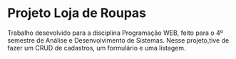 # Projeto Loja de Roupas
Trabalho desevolvido para a disciplina Programação WEB, feito para o 4º semestre de Análise e Desenvolvimento de Sistemas. Nesse projeto,tive de fazer um CRUD de cadastros, um formulário e uma listagem.

